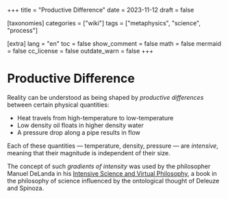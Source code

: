 +++
title = "Productive Difference"
date = 2023-11-12
draft = false

[taxonomies]
categories = ["wiki"]
tags = ["metaphysics", "science", "process"]

[extra]
lang = "en"
toc = false
show_comment = false
math = false
mermaid = false
cc_license = false
outdate_warn = false
+++

# Productive Difference

Reality can be understood as being shaped
by _productive differences_ between certain
physical quantities:

- Heat travels from high-temperature to low-temperature
- Low density oil floats in higher density water
- A pressure drop along a pipe results in flow

Each of these quantities — temperature, density, pressure — 
are _intensive_, meaning that their magnitude is 
independent of their size.

The concept of such _gradients of intensity_ was used
by the philosopher Manuel DeLanda in his 
[Intensive Science and Virtual Philosophy](https://www.bloomsbury.com/us/intensive-science-and-virtual-philosophy-9781780935935/), a book in the philosophy of science influenced by
the ontological thought of Deleuze and Spinoza.
